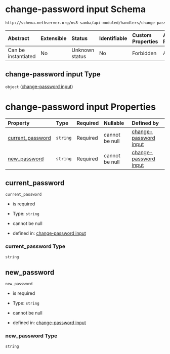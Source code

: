 # change-password input Schema

```txt
http://schema.nethserver.org/ns8-samba/api-moduled/handlers/change-password/validate-input.json
```



| Abstract            | Extensible | Status         | Identifiable | Custom Properties | Additional Properties | Access Restrictions | Defined In                                                                        |
| :------------------ | :--------- | :------------- | :----------- | :---------------- | :-------------------- | :------------------ | :-------------------------------------------------------------------------------- |
| Can be instantiated | No         | Unknown status | No           | Forbidden         | Allowed               | none                | [validate-input.json](change-password/validate-input.json "open original schema") |

## change-password input Type

`object` ([change-password input](validate-input.md))

# change-password input Properties

| Property                               | Type     | Required | Nullable       | Defined by                                                                                                                                                                                            |
| :------------------------------------- | :------- | :------- | :------------- | :---------------------------------------------------------------------------------------------------------------------------------------------------------------------------------------------------- |
| [current\_password](#current_password) | `string` | Required | cannot be null | [change-password input](validate-input-properties-current_password.md "http://schema.nethserver.org/ns8-samba/api-moduled/handlers/change-password/validate-input.json#/properties/current_password") |
| [new\_password](#new_password)         | `string` | Required | cannot be null | [change-password input](validate-input-properties-new_password.md "http://schema.nethserver.org/ns8-samba/api-moduled/handlers/change-password/validate-input.json#/properties/new_password")         |

## current\_password



`current_password`

*   is required

*   Type: `string`

*   cannot be null

*   defined in: [change-password input](validate-input-properties-current_password.md "http://schema.nethserver.org/ns8-samba/api-moduled/handlers/change-password/validate-input.json#/properties/current_password")

### current\_password Type

`string`

## new\_password



`new_password`

*   is required

*   Type: `string`

*   cannot be null

*   defined in: [change-password input](validate-input-properties-new_password.md "http://schema.nethserver.org/ns8-samba/api-moduled/handlers/change-password/validate-input.json#/properties/new_password")

### new\_password Type

`string`
